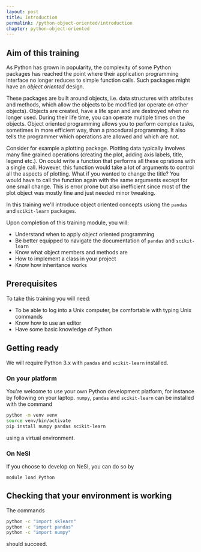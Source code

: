 ```yaml
---
layout: post
title: Introduction
permalink: /python-object-oriented/introduction
chapter: python-object-oriented
---
```


## Aim of this training

As Python has grown in popularity, the complexity of some Python packages has reached the point where their 
application programming interface no longer reduces to simple function calls. Such packages might have an 
_object oriented_ design. 

These packages are built around objects, i.e. data structures with attributes and methods, which allow the objects to be modified (or operate on other objects). Objects are created, have a life span and are destroyed when no longer used. During their life time, you can operate multiple times on the objects. Object oriented programming allows you to perform complex tasks, sometimes in more efficient way, than a procedural programming. It also tells the programmer which operations are allowed and which are not.

Consider for example a plotting package. Plotting data typically involves many fine grained operations (creating the plot, adding axis labels, title, legend etc.). On could write a function that performs all these oprations with a single call. However, this function would take a lot of arguments to control all the aspects of plotting. What if you wanted to change the title? You would have to call the function again with the same arguments except for one small change. This is error prone but also inefficient since most of the plot object was mostly fine and just needed minor tweaking.

In this training we'll introduce object oriented concepts usiong the `pandas` and `scikit-learn` packages. 

Upon completion of this training module, you will:

 * Understand when to apply object oriented programming
 * Be better equipped to navigate the documentation of  `pandas` and `scikit-learn`
 * Know what object members and methods are
 * How to implement a class in your project
 * Know how inheritance works

## Prerequisites

To take this training you will need:

 * To be able to log into a Unix computer, be comfortable with typing Unix commands
 * Know how to use an editor
 * Have some basic knowledge of Python

## Getting ready

We will require Python 3.x with `pandas` and `scikit-learn` installed.

### On your platform

You're welcome to use your own Python development platform, for instance by following on your laptop. `numpy`, `pandas` and `scikit-learn` can be installed with the command
```bash
python -m venv venv
source venv/bin/activate
pip install numpy pandas scikit-learn
```
using a virtual environment.

### On NeSI

If you choose to develop on NeSI, you can do so by 
```
module load Python
```

## Checking that your environment is working

The commands 
```bash
python -c "import sklearn"
python -c "import pandas"
python -c "import numpy"
```
should succeed.



